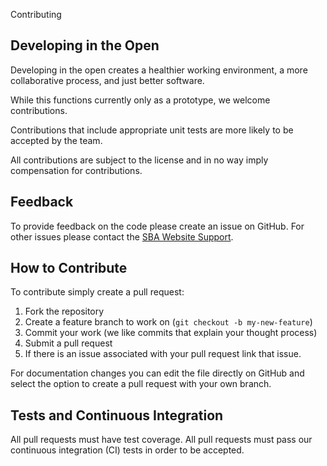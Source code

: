 Contributing

## Developing in the Open

Developing in the open creates a healthier working environment, a more collaborative process, and just better software.

While this functions currently only as a prototype, we welcome contributions.

Contributions that include appropriate unit tests are more likely to be accepted by the team.

All contributions are subject to the license and in no way imply compensation for contributions.

## Feedback

To provide feedback on the code please create an issue on GitHub.
For other issues please contact the [SBA Website Support](mailto:support@us-sba.atlassian.net).

## How to Contribute

To contribute simply create a pull request:

1. Fork the repository
2. Create a feature branch to work on (`git checkout -b my-new-feature`)
3. Commit your work (we like commits that explain your thought process)
4. Submit a pull request
5. If there is an issue associated with your pull request link that issue.

For documentation changes you can edit the file directly on GitHub and select the option to create a pull request with your own branch.

## Tests and Continuous Integration

All pull requests must have test coverage.
All pull requests must pass our continuous integration (CI) tests in order to be accepted.